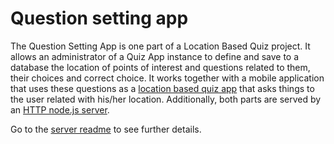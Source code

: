 # Question setting app

The Question Setting App is one part of a Location Based Quiz project. It allows an administrator of a Quiz App instance to define and save to a database the location of points of interest and questions related to them, their choices and correct choice. It works together with a mobile application that uses these questions as a [location based quiz app](https://github.com/ucesova/Quiz_App) that asks things to the user related with his/her location. Additionally, both parts are served by an [HTTP node.js server](https://github.com/ucesova/Server).

Go to the [server readme](https://github.com/ucesova/Server/blob/master/README.md) to see further details.
